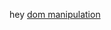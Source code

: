 hey
<a href="https://zegerke.github.io/learning-front-end/exercises/2.mastering-javascript/2.peer-programming/template.html">dom manipulation</a>
